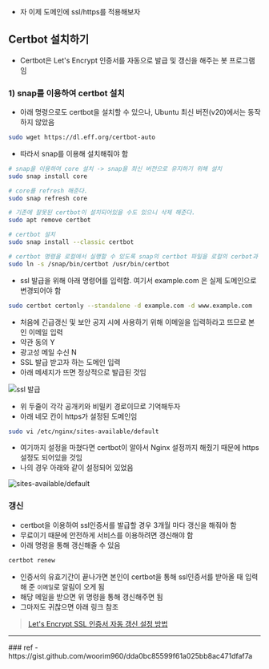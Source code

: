 - 자 이제 도메인에 ssl/https를 적용해보자

## Certbot 설치하기
- Certbot은 Let's Encrypt 인증서를 자동으로 발급 및 갱신을 해주는 봇 프로그램임

### 1) snap를 이용하여 certbot 설치
- 아래 명령으로도 certbot을 설치할 수 있으나, Ubuntu 최신 버전(v20)에서는 동작하지 않았음
```bash
sudo wget https://dl.eff.org/certbot-auto
```

- 따라서 snap를 이용해 설치해줘야 함
```bash
# snap을 이용하여 core 설치 -> snap을 최신 버전으로 유지하기 위해 설치
sudo snap install core

# core를 refresh 해준다.
sudo snap refresh core

# 기존에 잘못된 certbot이 설치되어있을 수도 있으니 삭제 해준다.
sudo apt remove certbot

# certbot 설치
sudo snap install --classic certbot

# certbot 명령을 로컬에서 실행할 수 있도록 snap의 certbot 파일을 로컬의 cerbot과 링크(연결) 시켜준다. -s 옵션은 심볼릭링크를 하겠다는 것.
sudo ln -s /snap/bin/certbot /usr/bin/certbot
```

- ssl 발급을 위해 아래 명령어를 입력함. 여기서 example.com 은 실제 도메인으로 변경되어야 함
```bash
sudo certbot certonly --standalone -d example.com -d www.example.com
```
- 처음에 긴급갱신 및 보안 공지 시에 사용하기 위해 이메일을 입력하라고 뜨므로 본인 이메일 입력
- 약관 동의 Y
- 광고성 메일 수신 N
- SSL 발급 받고자 하는 도메인 입력
- 아래 메세지가 뜨면 정상적으로 발급된 것임
<img src="https://user-images.githubusercontent.com/77138259/231111451-92c73519-f258-415a-875a-831dd40be8f1.png" alt="ssl 발급" />

- 위 두줄이 각각 공개키와 비밀키 경로이므로 기억해두자
- 아래 네모 칸이 https가 설정된 도메인임

```bash
sudo vi /etc/nginx/sites-available/default
```

- 여기까지 설정을 마쳤다면 certbot이 알아서 Nginx 설정까지 해줬기 때문에 https 설정도 되어있을 것임
- 나의 경우 아래와 같이 설정되어 있었음
<img src="https://user-images.githubusercontent.com/77138259/231115025-0ffdac56-fce5-4945-803e-5b0d66c0e62e.png" alt="sites-available/default" />

### 갱신
- certbot을 이용하여 ssl인증서를 발급할 경우 3개월 마다 갱신을 해줘야 함
- 무료이기 때문에 안전하게 서비스를 이용하려면 갱신해야 함
- 아래 명령을 통해 갱신해줄 수 있음
```bash
certbot renew
```
- 인증서의 유효기간이 끝나가면 본인이 certbot을 통해 ssl인증서를 받아올 때 입력해 준 `이메일`로 알림이 오게 됨
- 해당 메일을 받으면 위 명령을 통해 갱신해주면 됨
- 그마저도 귀찮으면 아래 링크 참조
> [Let's Encrypt SSL 인증서 자동 갱신 설정 방법](https://devlog.jwgo.kr/2019/04/16/how-to-lets-encrypt-ssl-renew/)


<hr>
### ref
- https://gist.github.com/woorim960/dda0bc85599f61a025bb8ac471dfaf7a
